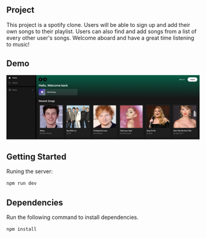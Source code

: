 ## Project

This project is a spotify clone. Users will be able to sign up and add their own songs to their playlist. Users can also find and add songs from a list of every other user's songs. Welcome aboard and have a great time listening to music!

## Demo

<a href="">
  <img src="./public/images/SpotifyDemo.png" alt="Demo">
</a>

## Getting Started

Runing the server:

```bash
npm run dev
```

## Dependencies

Run the following command to install dependencies.

```sh
npm install
```